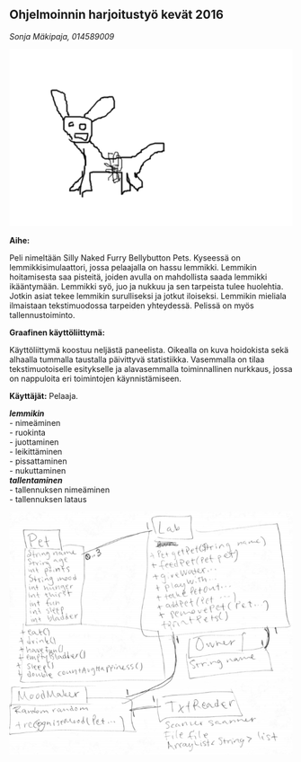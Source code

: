 ## Ohjelmoinnin harjoitustyö kevät 2016
_Sonja Mäkipaja, 014589009_

![Ensimmäinen luonnos: napakarvaeläin](/dokumentaatio/napakarvaelain.png)

**Aihe:** 

Peli nimeltään Silly Naked Furry Bellybutton Pets. Kyseessä on lemmikkisimulaattori, jossa pelaajalla on hassu lemmikki. Lemmikin hoitamisesta saa pisteitä, joiden avulla on mahdollista saada lemmikki ikääntymään. Lemmikki syö, juo ja nukkuu ja sen tarpeista tulee huolehtia. Jotkin asiat tekee lemmikin surulliseksi ja jotkut iloiseksi. Lemmikin mieliala ilmaistaan tekstimuodossa tarpeiden yhteydessä. Pelissä on myös tallennustoiminto.

**Graafinen käyttöliittymä:**

Käyttöliittymä koostuu neljästä paneelista. Oikealla on kuva hoidokista sekä alhaalla tummalla taustalla päivittyvä statistiikka. Vasemmalla on tilaa tekstimuotoiselle esitykselle ja alavasemmalla toiminnallinen nurkkaus, jossa on nappuloita eri toimintojen käynnistämiseen.

**Käyttäjät:** Pelaaja.

**_lemmikin_**  
	- nimeäminen  
	- ruokinta  
	- juottaminen  
	- leikittäminen  
	- pissattaminen  
	- nukuttaminen  
**_tallentaminen_**  
	- tallennuksen nimeäminen  
	- tallennuksen lataus 

![alustava luokkakaavio](/dokumentaatio/luokkakaavio.png)
